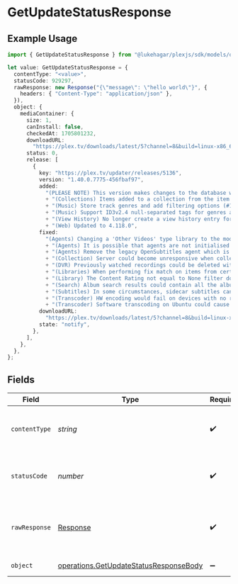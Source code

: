 # GetUpdateStatusResponse

## Example Usage

```typescript
import { GetUpdateStatusResponse } from "@lukehagar/plexjs/sdk/models/operations";

let value: GetUpdateStatusResponse = {
  contentType: "<value>",
  statusCode: 929297,
  rawResponse: new Response("{\"message\": \"hello world\"}", {
    headers: { "Content-Type": "application/json" },
  }),
  object: {
    mediaContainer: {
      size: 1,
      canInstall: false,
      checkedAt: 1705801232,
      downloadURL:
        "https://plex.tv/downloads/latest/5?channel=8&build=linux-x86_64&distro=redhat&X-Plex-Token=xxxxxxxxxxxxxxxxxxxx",
      status: 0,
      release: [
        {
          key: "https://plex.tv/updater/releases/5136",
          version: "1.40.0.7775-456fbaf97",
          added:
            "(PLEASE NOTE) This version makes changes to the database which will make it compatible only with server versions 1.31.2 or higher (released March 14). You will not be able to use your database on Plex Media Server versions lower than this after this update. Please also be patient when updating to this version if you have a very large database and allow the upgrade process to finish.\n"
            + "(Collections) Items added to a collection from the item context menu will now lock the collection field on the items (#12793)\n"
            + "(Music) Store track genres and add filtering options (#14653)\n"
            + "(Music) Support ID3v2.4 null-separated tags for genres and release type (#14653)\n"
            + "(View History) No longer create a view history entry for items marked as played (#10888)\n"
            + "(Web) Updated to 4.118.0",
          fixed:
            "(Agents) Changing a 'Other Videos' type library to the modern movie agent would fail (#14483)\n"
            + "(Agents) It is possible that agents are not initialised during startup on rare occasions (#14654)\n"
            + "(Agents) Remove the legacy OpenSubtitles agent which is no longer supported upstream (#14667)\n"
            + "(Collection) Server could become unresponsive when collection membership changes (#14612)\n"
            + "(DVR) Previously watched recordings could be deleted without being watched again (#13779)\n"
            + "(Libraries) When performing fix match on items from certain music libraries the language would default to Arabic (#14501)\n"
            + "(Library) The Content Rating not equal to None filter does not work (#14620)\n"
            + "(Search) Album search results could contain all the album's tracks too (#14486)\n"
            + "(Subtitles) In some circumstances, sidecar subtitles can show up for media when they're no longer available (#14674)\n"
            + "(Transcoder) HW encoding would fail on devices with no rate control (#14222)\n"
            + "(Transcoder) Software transcoding on Ubuntu could cause unexpected behavior (#14605)",
          downloadURL:
            "https://plex.tv/downloads/latest/5?channel=8&build=linux-x86_64&distro=redhat&X-Plex-Token=xxxxxxxxxxxxxxxxxxxx",
          state: "notify",
        },
      ],
    },
  },
};
```

## Fields

| Field                                                                                                   | Type                                                                                                    | Required                                                                                                | Description                                                                                             |
| ------------------------------------------------------------------------------------------------------- | ------------------------------------------------------------------------------------------------------- | ------------------------------------------------------------------------------------------------------- | ------------------------------------------------------------------------------------------------------- |
| `contentType`                                                                                           | *string*                                                                                                | :heavy_check_mark:                                                                                      | HTTP response content type for this operation                                                           |
| `statusCode`                                                                                            | *number*                                                                                                | :heavy_check_mark:                                                                                      | HTTP response status code for this operation                                                            |
| `rawResponse`                                                                                           | [Response](https://developer.mozilla.org/en-US/docs/Web/API/Response)                                   | :heavy_check_mark:                                                                                      | Raw HTTP response; suitable for custom response parsing                                                 |
| `object`                                                                                                | [operations.GetUpdateStatusResponseBody](../../../sdk/models/operations/getupdatestatusresponsebody.md) | :heavy_minus_sign:                                                                                      | The Server Updates                                                                                      |